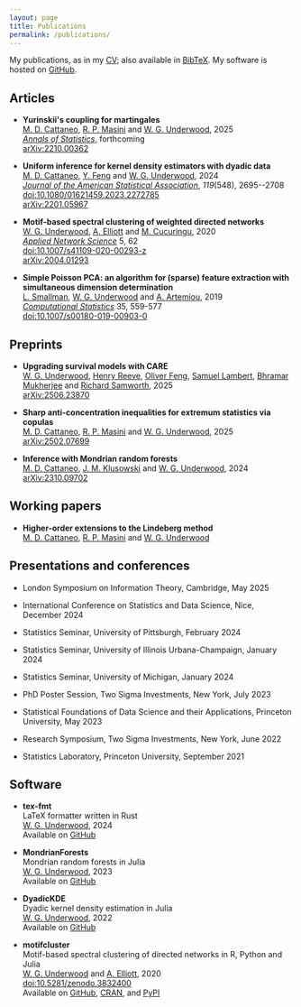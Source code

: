 ```yaml
---
layout: page
title: Publications
permalink: /publications/
---
```


My publications,
as in my
[CV](https://github.com/WGUNDERWOOD/wgu-cv/blob/main/WGUnderwood.pdf);
also available in
[BibTeX](https://github.com/WGUNDERWOOD/wgu-cv/blob/main/WGUnderwood.bib).
My software is hosted on
[GitHub](https://github.com/WGUNDERWOOD).

## Articles

- **Yurinskii's coupling for martingales** <br>
[M. D. Cattaneo][mdcattaneo],
[R. P. Masini][rpmasini]
and [W. G. Underwood][wgunderwood],
2025 <br>
[*Annals of Statistics*](
https://imstat.org/journals-and-publications/annals-of-statistics/),
forthcoming <br>
[arXiv:2210.00362](https://arxiv.org/abs/2210.00362) <br>

- **Uniform inference for kernel density estimators with dyadic data** <br>
[M. D. Cattaneo][mdcattaneo],
[Y. Feng][yfeng]
and [W. G. Underwood][wgunderwood],
2024 <br>
[*Journal of the American Statistical Association*](
https://www.tandfonline.com/toc/uasa20/current),
*119*(548), 2695--2708 <br>
[doi:10.1080/01621459.2023.2272785](
https://doi.org/10.1080/01621459.2023.2272785) <br>
[arXiv:2201.05967](https://arxiv.org/abs/2201.05967) <br>

- **Motif-based spectral clustering of weighted directed networks** <br>
[W. G. Underwood][wgunderwood],
[A. Elliott][aelliott]
and [M. Cucuringu][mcucuringu],
2020 <br>
[*Applied Network Science*](https://appliednetsci.springeropen.com/)
5, 62 <br>
[doi:10.1007/s41109-020-00293-z](
https://doi.org/doi:10.1007/s41109-020-00293-z) <br>
[arXiv:2004.01293](https://arxiv.org/abs/2004.01293) <br>

- **Simple Poisson PCA: an algorithm for (sparse) feature extraction
with simultaneous dimension determination** <br>
[L. Smallman][lsmallman],
[W. G. Underwood][wgunderwood]
and [A. Artemiou][aartemiou],
2019 <br>
[*Computational Statistics*](https://link.springer.com/journal/180)
35, 559-577 <br>
[doi:10.1007/s00180-019-00903-0](
https://doi.org/doi:10.1007/s00180-019-00903-0) <br>

## Preprints

- **Upgrading survival models with CARE** <br>
[W. G. Underwood][wgunderwood],
[Henry Reeve][hwjreeve],
[Oliver Feng][oyfeng],
[Samuel Lambert][salambert],
[Bhramar Mukherjee][bmukherjee]
and [Richard Samworth][rjsamworth],
2025 <br>
[arXiv:2506.23870](https://arxiv.org/abs/2506.23870) <br>

- **Sharp anti-concentration inequalities for extremum statistics via copulas** <br>
[M. D. Cattaneo][mdcattaneo],
[R. P. Masini][rpmasini]
and [W. G. Underwood][wgunderwood],
2025 <br>
[arXiv:2502.07699](https://arxiv.org/abs/2502.07699) <br>

- **Inference with Mondrian random forests** <br>
[M. D. Cattaneo][mdcattaneo],
[J. M. Klusowski][jmklusowski]
and [W. G. Underwood][wgunderwood],
2024 <br>
[arXiv:2310.09702](https://arxiv.org/abs/2310.09702) <br>

## Working papers

- **Higher-order extensions to the Lindeberg method** <br>
[M. D. Cattaneo][mdcattaneo],
[R. P. Masini][rpmasini]
and [W. G. Underwood][wgunderwood] <br>

## Presentations and conferences

- London Symposium on Information Theory,
Cambridge,
May 2025

- International Conference on Statistics and Data Science,
Nice,
December 2024

- Statistics Seminar,
University of Pittsburgh,
February 2024

- Statistics Seminar,
University of Illinois Urbana-Champaign,
January 2024

- Statistics Seminar,
University of Michigan,
January 2024

- PhD Poster Session,
Two Sigma Investments, New York,
July 2023

- Statistical Foundations of Data Science and their Applications,
Princeton University,
May 2023

- Research Symposium,
Two Sigma Investments, New York,
June 2022

- Statistics Laboratory,
Princeton University,
September 2021

## Software

- **tex-fmt** <br>
LaTeX formatter written in Rust <br>
[W. G. Underwood][wgunderwood],
2024 <br>
Available on
[GitHub](https://github.com/WGUNDERWOOD/tex-fmt) <br>

- **MondrianForests** <br>
Mondrian random forests in Julia <br>
[W. G. Underwood][wgunderwood],
2023 <br>
Available on
[GitHub](https://github.com/WGUNDERWOOD/MondrianForests.jl) <br>

- **DyadicKDE** <br>
Dyadic kernel density estimation in Julia <br>
[W. G. Underwood][wgunderwood],
2022 <br>
Available on
[GitHub](https://github.com/WGUNDERWOOD/DyadicKDE.jl) <br>

- **motifcluster** <br>
Motif-based spectral clustering of directed networks
in R, Python and Julia <br>
[W. G. Underwood][wgunderwood]
and [A. Elliott][aelliott],
2020 <br>
[doi:10.5281/zenodo.3832400](https://doi.org/10.5281/zenodo.3832400) <br>
Available on
[GitHub](https://github.com/WGUNDERWOOD/motifcluster),
[CRAN](https://cran.r-project.org/web/packages/motifcluster/index.html),
and [PyPI](https://pypi.org/project/motifcluster/) <br>

[wgunderwood]: /
[aartemiou]: https://artemioua.com/
[mcucuringu]: https://scholar.google.com/citations?user=GFvVRzwAAAAJ&hl=en
[mdcattaneo]: https://cattaneo.princeton.edu/
[yfeng]: https://sites.google.com/site/yingjieum/
[aelliott]: https://www.turing.ac.uk/people/researchers/andrew-elliott
[lsmallman]: https://scholar.google.co.uk/citations?user=B1A0KykAAAAJ&hl=en
[rpmasini]: https://anson.ucdavis.edu/~rmasini/bio.html
[jmklusowski]: https://klusowski.princeton.edu/
[rchandak]: https://rajitachandak.github.io/
[hwjreeve]: https://henryreeve.netlify.app/
[oyfeng]: https://sites.google.com/view/oyfeng20/home
[salambert]: https://www.phpc.cam.ac.uk/staff/dr-samuel-lambert
[bmukherjee]: https://ysph.yale.edu/profile/bhramar-mukherjee/
[rjsamworth]: https://ysph.yale.edu/profile/bhramar-mukherjee/
